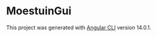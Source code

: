 # MoestuinGui

This project was generated with [Angular CLI](https://github.com/angular/angular-cli) version 14.0.1.